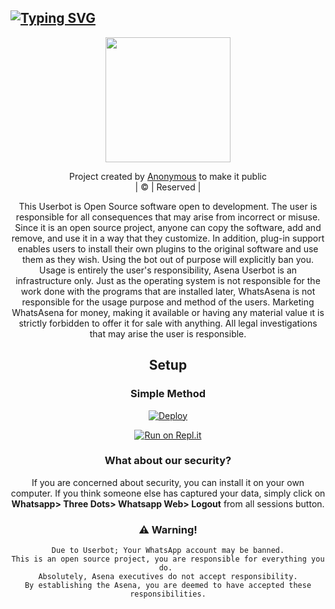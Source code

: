 ## [![Typing SVG](https://readme-typing-svg.herokuapp.com?font=Lemon+milk&color=F7000&lines=Welcome+to+Anonymous+Whatsapp+Bot+repo;Created+by+Anonymous;This+is+a+userbot+privet+and+public+bot;With+more+features)](https://git.io/typing-svg)


<div align="center">
  <img border-radius: 15px src="https://www.linkpicture.com/q/91-99615-15992-20211218_215924_1.jpg" width="200" height="200"/>
</div>
<p align="center">
Project created by <a href="https://github.com/Anonymous-Anon-Bot">Anonymous</a> to make it public
    <br>
       | © |
        Reserved |
    <br> 
</p>
<div align="center">
This Userbot is Open Source software open to development. 
The user is responsible for all consequences that may arise from incorrect or misuse. 
Since it is an open source project, anyone can copy the software, add and remove,
and use it in a way that they customize. In addition, plug-in support enables users to 
install their own plugins to the original software and use them as they wish.
Using the bot out of purpose will explicitly ban you.
Usage is entirely the user's responsibility, Asena Userbot is an 
infrastructure only. Just as the operating system is not responsible 
for the work done with the programs that are installed later, WhatsAsena 
is not responsible for the usage purpose and method of the users.
Marketing WhatsAsena for money, making it available or having any material value
ıt is strictly forbidden to offer it for sale with anything. All legal investigations that may arise
the user is responsible.

## Setup
<div align="center">

  ### Simple Method
  
[![Deploy](https://www.herokucdn.com/deploy/button.svg)](https://heroku.com/deploy?template=https://github.com/Anonymous-Anon-Bot/Anon-Bot) 
  
[![Run on Repl.it](https://repl.it/badge/github/quiec/whatsAlfa)](https://replit.com/@afnanplk/PinkyMwol-QR)
  


### What about our security?
If you are concerned about security, you can install it on your own computer. If you think someone else has captured your data, simply click on **Whatsapp> Three Dots> Whatsapp Web> Logout** from all sessions button.


### ⚠️ Warning! 
```
Due to Userbot; Your WhatsApp account may be banned.
This is an open source project, you are responsible for everything you do. 
Absolutely, Asena executives do not accept responsibility.
By establishing the Asena, you are deemed to have accepted these responsibilities.
```
